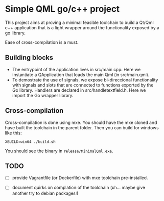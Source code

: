 Simple QML go/c++ project
=========================

This project aims at proving a minimal feasible toolchain to build a Qt/Qml c++
application that is a light wrapper around the functionality exposed by a go
library.

Ease of cross-compilation is a must.


Building blocks
---------------

* The entrypoint of the application lives in src/main.cpp. Here we instantiate
  a QApplication that loads the main Qml (in src/main.qml).
* To demostrate the use of signals, we expose bi-direccional functionality with
  signals and slots that are connected to functions exported by the Go library.
  Handlers are declared in src/handletextfield.h. Here we import the Go wrapper
  library.

Cross-compilation
-----------------

Cross-compilation is done using mxe. You should have the mxe cloned and have
built the toolchain in the parent folder. Then you can build for windows like
this:

```
XBUILD=win64 ./build.sh
```

You should see the binary in `release/MinimalQml.exe`.

TODO
------------------

* [ ] provide Vagrantfile (or Dockerfile) with mxe toolchain pre-installed.
* [ ] document quirks on complation of the toolchain (uh... maybe give another try to debian packages!)


